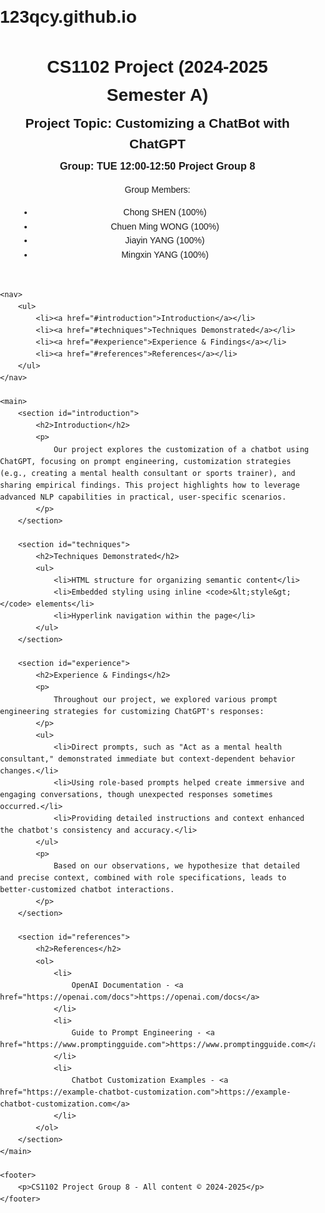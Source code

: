 # 123qcy.github.io
<!DOCTYPE html>
<html lang="en">
<head>
    <meta charset="UTF-8">
    <meta name="viewport" content="width=device-width, initial-scale=1.0">
    <title>CS1102 Project (2024-2025 Semester A) - Customizing a ChatBot with ChatGPT</title>
    <style>
        body {
            font-family: Arial, sans-serif;
            line-height: 1.6;
            margin: 0;
            padding: 0;
        }
        header, nav, main, footer {
            margin: 20px;
            padding: 10px;
        }
        header h1, header h2, header h3 {
            margin: 5px 0;
        }
        nav ul {
            list-style-type: none;
            padding: 0;
            margin: 10px 0;
        }
        nav ul li {
            display: inline;
            margin-right: 15px;
        }
        main section {
            margin-bottom: 20px;
        }
        footer {
            text-align: center;
            margin-top: 20px;
        }
        a {
            text-decoration: none;
            color: blue;
        }
        a:hover {
            text-decoration: underline;
        }
    </style>
</head>
<body>
    <header>
        <h1>CS1102 Project (2024-2025 Semester A)</h1>
        <h2>Project Topic: Customizing a ChatBot with ChatGPT</h2>
        <h3>Group: TUE 12:00-12:50 Project Group 8</h3>
        <p>Group Members:</p>
        <ul>
            <li>Chong SHEN (100%)</li>
            <li>Chuen Ming WONG (100%)</li>
            <li>Jiayin YANG (100%)</li>
            <li>Mingxin YANG (100%)</li>
        </ul>
    </header>

    <nav>
        <ul>
            <li><a href="#introduction">Introduction</a></li>
            <li><a href="#techniques">Techniques Demonstrated</a></li>
            <li><a href="#experience">Experience & Findings</a></li>
            <li><a href="#references">References</a></li>
        </ul>
    </nav>

    <main>
        <section id="introduction">
            <h2>Introduction</h2>
            <p>
                Our project explores the customization of a chatbot using ChatGPT, focusing on prompt engineering, customization strategies (e.g., creating a mental health consultant or sports trainer), and sharing empirical findings. This project highlights how to leverage advanced NLP capabilities in practical, user-specific scenarios.
            </p>
        </section>

        <section id="techniques">
            <h2>Techniques Demonstrated</h2>
            <ul>
                <li>HTML structure for organizing semantic content</li>
                <li>Embedded styling using inline <code>&lt;style&gt;</code> elements</li>
                <li>Hyperlink navigation within the page</li>
            </ul>
        </section>

        <section id="experience">
            <h2>Experience & Findings</h2>
            <p>
                Throughout our project, we explored various prompt engineering strategies for customizing ChatGPT's responses:
            </p>
            <ul>
                <li>Direct prompts, such as "Act as a mental health consultant," demonstrated immediate but context-dependent behavior changes.</li>
                <li>Using role-based prompts helped create immersive and engaging conversations, though unexpected responses sometimes occurred.</li>
                <li>Providing detailed instructions and context enhanced the chatbot's consistency and accuracy.</li>
            </ul>
            <p>
                Based on our observations, we hypothesize that detailed and precise context, combined with role specifications, leads to better-customized chatbot interactions.
            </p>
        </section>

        <section id="references">
            <h2>References</h2>
            <ol>
                <li>
                    OpenAI Documentation - <a href="https://openai.com/docs">https://openai.com/docs</a>
                </li>
                <li>
                    Guide to Prompt Engineering - <a href="https://www.promptingguide.com">https://www.promptingguide.com</a>
                </li>
                <li>
                    Chatbot Customization Examples - <a href="https://example-chatbot-customization.com">https://example-chatbot-customization.com</a>
                </li>
            </ol>
        </section>
    </main>

    <footer>
        <p>CS1102 Project Group 8 - All content © 2024-2025</p>
    </footer>
</body>
</html>
